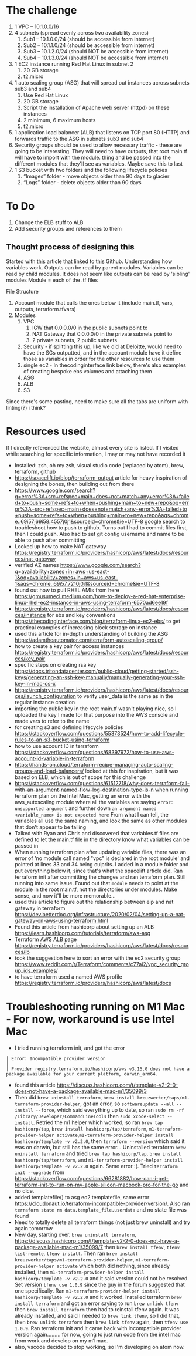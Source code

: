 # The challenge
1. 1 VPC – 10.1.0.0/16
1. 4 subnets (spread evenly across two availability zones)
    1. Sub1 – 10.1.0.0/24 (should be accessible from internet)
    1. Sub2 – 10.1.1.0/24 (should be accessible from internet)
    1. Sub3 – 10.1.2.0/24 (should NOT be accessible from internet)
    1. Sub4 – 10.1.3.0/24 (should NOT be accessible from internet)
1. 1 EC2 instance running Red Hat Linux in subnet 2
    1. 20 GB storage
    1. t2.micro
1. 1 auto scaling group (ASG) that will spread out instances across subnets sub3 and sub4
    1. Use Red Hat Linux
    1. 20 GB storage
    1. Script the installation of Apache web server (httpd) on these instances
    1. 2 minimum, 6 maximum hosts
    1. t2.micro
1. 1 application load balancer (ALB) that listens on TCP port 80 (HTTP) and forwards traffic to the ASG in subnets sub3 and sub4
1. Security groups should be used to allow necessary traffic - these are going to be interesting. They will need to have outputs, that root main.tf will have to import with the module. thing and be passed into the different modules that they'll see as variables. Maybe save this to last
1. 1 S3 bucket with two folders and the following lifecycle policies
    1. “Images” folder - move objects older than 90 days to glacier
    1. “Logs” folder - delete objects older than 90 days

# To Do
1. Change the ELB stuff to ALB
1. Add security groups and references to them

## Thought process of designing this
Started with [this](https://spacelift.io/blog/terraform-output) article that linked to [this](https://github.com/spacelift-io-blog-posts/Blog-Technical-Content/tree/master/terraform-output/modules) Github.
Understanding how variables work. Outputs can be read by parent modules. Variables can be read by child modules. It does not seem like outputs can be read by 'sibling' modules
Module = each of the .tf files

File Structure
1. Account module that calls the ones below it (include main.tf, vars, outputs, terraform.tfvars)
  1. Modules
      1. VPC  
          1. IGW that 0.0.0.0/0 in the public subnets point to
          1. NAT Gateway that 0.0.0.0/0 in the private subnets point to
          1. 2 private subnets, 2 public subnets
      1. Security - if splitting this up, like we did at Deloitte, would need to have the SGs outputted, and in the account module have it define those as variables in order for the other resources to use them
      1. single ec2 - In thecodinginterface link below, there's also examples of creating bespoke ebs volumes and attaching them
      1. ASG
      1. ALB
      1. S3

Since there's some pasting, need to make sure all the tabs are uniform with linting(?) i think?

# Resources used
If I directly referenced the website, almost every site is listed. If I visited while searching for specific information, I may or may not have recorded it
- Installed: zsh, oh my zsh, visual studio code (replaced by atom), brew, terraform, github
- https://spacelift.io/blog/terraform-output article for heavy inspiration of designing the bones, then building out from there
- https://www.google.com/search?q=error%3A+src+refspec+main+does+not+match+any+error%3A+failed+to+push+some+refs+to+when+pushing+main+to+new+repo&oq=error%3A+src+refspec+main+does+not+match+any+error%3A+failed+to+push+some+refs+to+when+pushing+main+to+new+repo&aqs=chrome..69i57j69i58.4557j0j1&sourceid=chrome&ie=UTF-8 google search to troubleshoot how to push to github. Turns out I had to commit files first, then I could push. Also had to set git config username and name to be able to push after committing
- Looked up how to make NAT gateway https://registry.terraform.io/providers/hashicorp/aws/latest/docs/resources/nat_gateway
- verified AZ names https://www.google.com/search?q=availability+zones+in+aws+us-east-1&oq=availability+zones+in+aws+us-east-1&aqs=chrome..69i57.7210j0j1&sourceid=chrome&ie=UTF-8
- found out how to pull RHEL AMIs from here https://gmusumeci.medium.com/how-to-deploy-a-red-hat-enterprise-linux-rhel-ec2-instance-in-aws-using-terraform-6570ad6ee19f
- https://registry.terraform.io/providers/hashicorp/aws/latest/docs/resources/instance for ebs and key conventions
- https://thecodinginterface.com/blog/terraform-linux-ec2-ebs/ to get practical examples of increasing block storage on instance
- used this article for in-depth understanding of building the ASG https://adamtheautomator.com/terraform-autoscaling-group/
- how to create a key pair for access instances https://registry.terraform.io/providers/hashicorp/aws/latest/docs/resources/key_pair
- specific steps on creating rsa key https://docs.tritondatacenter.com/public-cloud/getting-started/ssh-keys/generating-an-ssh-key-manually/manually-generating-your-ssh-key-in-mac-os-x
- https://registry.terraform.io/providers/hashicorp/aws/latest/docs/resources/launch_configuration to verify user_data is the same as in the regular instance creation
- importing the public key in the root main.tf wasn't playing nice, so I uploaded the key I made for that purpose into the AWS console and made vars to refer to the name
- for creating s3 and defining lifecycle policies https://stackoverflow.com/questions/55373524/how-to-add-lifecycle-rules-to-an-s3-bucket-using-terraform
- how to use account ID in terraform https://stackoverflow.com/questions/68397972/how-to-use-aws-account-id-variable-in-terraform
- https://hands-on.cloud/terraform-recipe-managing-auto-scaling-groups-and-load-balancers/ looked at this for inspiration, but it was based on ELB, which is out of scope for this challenge
- https://stackoverflow.com/questions/61512718/why-does-terraform-fail-with-an-argument-named-flow-log-destination-type-is-n when running terraform plan on the Intel Mac, getting an error with the aws_autoscaling module where all the variables are saying `error: unsupported argument` and further down `an argument named <variable_name> is not expected here` From what I can tell, the variables all use the same naming, and look the same as other modules that don't appear to be failing
- Talked with Ryan and Chris and discovered that variables.tf files are defined to let the main.tf file in the directory know what variables can be passed in
- When running terraform plan after updating variable files, there was an error of 'no module call named "vpc" is declared in the root module' and pointed at lines 33 and 34 being culprits. I added in a module folder and put everything below it, since that's what the spacelift article did. Ran terraform init after committing the changes and ran terraform plan. Still running into same issue. Found out that `module` needs to point at the module in the root main.tf, not the directories under modules. Make sense, and now it'll be more memorable...
- used this article to figure out the relationship between eip and nat gateway in terraform https://dev.betterdoc.org/infrastructure/2020/02/04/setting-up-a-nat-gateway-on-aws-using-terraform.html
- Found this article from hashicorp about setting up an ALB https://learn.hashicorp.com/tutorials/terraform/aws-asg
- Terraform AWS ALB page https://registry.terraform.io/providers/hashicorp/aws/latest/docs/resources/lb
- took the suggestion here to sort an error with the ec2 security group https://www.reddit.com/r/Terraform/comments/c77ai2/vpc_security_group_ids_examples/
- to have terraform used a named AWS profile https://registry.terraform.io/providers/hashicorp/aws/latest/docs

# Troubleshooting running on M1 Mac - For now, workaround is use Intel Mac
- I tried running terraform init, and got the error
```
│ Error: Incompatible provider version
│
│ Provider registry.terraform.io/hashicorp/aws v3.16.0 does not have a package available for your current platform, darwin_arm64.
```
- found this article https://discuss.hashicorp.com/t/template-v2-2-0-does-not-have-a-package-available-mac-m1/35099/3
- Then did `brew uninstall terraform`, `brew install kreuzwerker/taps/m1-terraform-provider-helper`, got an error, so `softwareupdate --all --install --force`, which said everything up to date, so ran `sudo rm -rf /Library/Developer/CommandLineTools` then `sudo xcode-select --install`. Retried the m1 helper which worked, so ran `brew tap hashicorp/tap`, `brew install hashicorp/tap/terraform`, `m1-terraform-provider-helper activate`,`m1-terraform-provider-helper install hashicorp/template -v v2.2.0`, then `terraform --version` which said it was on darwin, but still has the same error... Uninstalled terraform `brew uninstall terraform` and tried `brew tap hashicorp/tap`, `brew install hashicorp/tap/terraform`, and `m1-terraform-provider-helper install hashicorp/template -v v2.2.0` again. Same error :(. Tried `terraform init --upgrade` from https://stackoverflow.com/questions/66281882/how-can-i-get-terraform-init-to-run-on-my-apple-silicon-macbook-pro-for-the-go and no dice.
- added templatefile() to asg ec2 templatefile, same error https://cloudonaut.io/terraform-incompatible-provider-version/. Also ran `terraform state rm data.template_file.userdata` and no state file was found
- Need to totally delete all terraform things (not just brew uninstall) and try again tomorrow
- New day, starting over. `brew uninstall terraform`, https://discuss.hashicorp.com/t/template-v2-2-0-does-not-have-a-package-available-mac-m1/35099/7 then `brew install tfenv`, `tfenv list-remote`, `tfenv install`. Then ran `brew install kreuzwerker/taps/m1-terraform-provider-helper`, `m1-terraform-provider-helper activate` which both did nothing, since already installed, then `m1-terraform-provider-helper install hashicorp/template -v v2.2.0` and it said version could not be resolved. Set version `tfenv use 1.0.9` since the guy in the forum suggested that one specifically. Ran `m1-terraform-provider-helper install hashicorp/template -v v2.2.0` and it worked. Installed terraform `brew install terraform` and got an error saying to run `brew unlink tfenv` then `brew install terraform` then had to reinstall tfenv again. It was already installed, and said I needed to `brew link tfenv`, so I did that, then `brew unlink terraform` then `brew link tfenv` again, then `tfenv use 1.0.9`. Ran terraform init and it came back with incompatible provider version again......... for now, going to just run code from the intel mac from work and develop on my m1 mac.
- also, vscode decided to stop working, so I'm developing on atom now.
